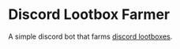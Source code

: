 # Discord Lootbox Farmer

A simple discord bot that farms [discord lootboxes](https://youtu.be/cc2-4ci4G84?feature=shared).
